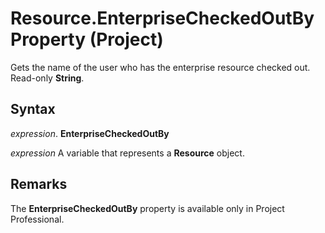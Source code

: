 
# Resource.EnterpriseCheckedOutBy Property (Project)

Gets the name of the user who has the enterprise resource checked out. Read-only  **String**.


## Syntax

 _expression_. **EnterpriseCheckedOutBy**

 _expression_ A variable that represents a **Resource** object.


## Remarks

The  **EnterpriseCheckedOutBy** property is available only in Project Professional.

